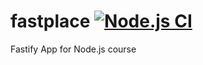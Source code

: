 # fastplace  [![Node.js CI](https://github.com/allevo/fastplace/actions/workflows/node.js.yml/badge.svg)](https://github.com/allevo/fastplace/actions/workflows/node.js.yml)
Fastify App for Node.js course
